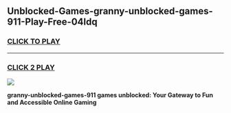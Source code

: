 
## Unblocked-Games-granny-unblocked-games-911-Play-Free-04ldq
<h3>
<a href="https://premium76.site?title=granny-unblocked-games-911&ref=17A">CLICK TO PLAY</a></h3>
<hr>

<h3>
<a href="https://premium76.site?title=granny-unblocked-games-911&ref=17A">CLICK 2 PLAY</a>
  
</h3>

<a href="https://premium76.site?title=granny-unblocked-games-911&ref=17A"><img src="https://clearcache.store/games.png"></a>


**granny-unblocked-games-911 games unblocked: Your Gateway to Fun and Accessible Online Gaming**
